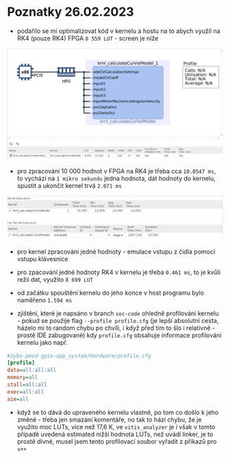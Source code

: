 # Poznatky 26.02.2023

- podařilo se mi optimalizovat kód v kernelu a hostu na to abych využil na RK4 (pouze RK4) FPGA `8 559 LUT` - screen je níže

![Number of LUTs for a basic kernel](./images/20230226/20230226_kernel_number_luts.png)

- pro zpracování 10 000 hodnot v FPGA na RK4 je třeba cca `10.0547 ms`, to vychází na `1 mikro sekundu` jedna hodnota, dát hodnoty do kernelu, spustit a ukončit kernel trvá `2.071 ms`

![Kernel runtime 10 k values](./images/20230226/20230226_kernel_runtime_10k_values.png)

- pro kernel zpracování jedné hodnoty - emulace vstupu z čidla pomocí vstupu klávesnice
- pro zpacování jedné hodnoty RK4 v kernelu je třeba `0.461 ms`, to je kvůli režii dat, využito `8 699 LUT`
- od začátku spouštění kernelu do jeho konce v host programu bylo naměřeno `1.594 ms`

- zjištění, které je napsáno v branch `soc-code` ohledně profilování kernelu - pokud se použije flag `--profile profile.cfg` (je lepší absolutní cesta, házelo mi to random chybu po chvíli, i když před tím to šlo i relativně - prostě IDE zabugované) kdy `profile.cfg` obsahuje informace profilování kernelu jako např.

```cfg
#zybo-pmod-gpio-app_system/Hardware/profile.cfg
[profile]
data=all:all:all
memory=all
stall=all:all
exec=all:all
aie=all
```

- když se to dává do upraveného kernelu vlastně, po tom co došlo k jeho změně - třeba jen smazání komentáře, no tak to hází chybu, že je využito moc LUTs, více než 17,6 K, ve `vitis_analyzer` je i však v tomto případě uvedená estimated nižší hodnota LUTs, než uvádí linker, je to prostě divné, musel jsem tento profilovací soubor vyřadit z příkazů pro `v++`
